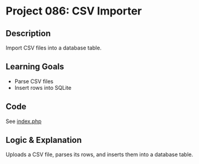 # Project 086: CSV Importer

## Description
Import CSV files into a database table.

## Learning Goals
- Parse CSV files
- Insert rows into SQLite

## Code
See [index.php](index.php)

## Logic & Explanation
Uploads a CSV file, parses its rows, and inserts them into a database table.

